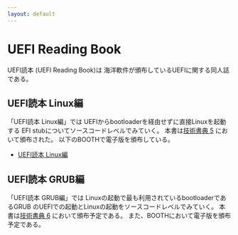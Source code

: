 ```yaml
---
layout: default
---
```


# UEFI Reading Book

UEFI読本 (UEFI Reading Book)は
海洋軟件が頒布しているUEFIに関する同人誌である。

## UEFI読本 Linux編

「UEFI読本 Linux編」では
UEFIからbootloaderを経由せずに直接Linuxを起動する
EFI stubについてソースコードレベルでみていく。
本書は[技術書典 5](https://techbookfest.org/event/tbf05)
において頒布された。
以下のBOOTHで電子版を頒布している。

* [UEFI読本 Linux編](https://booth.pm/ja/items/1037661)

## UEFI読本 GRUB編

「UEFI読本 GRUB編」では
Linuxの起動で最も利用されているbootloaderであるGRUB
のUEFIでの起動とLinuxの起動をソースコードレベルでみていく。
本書は[技術書典 6](https://techbookfest.org/event/tbf06)
において頒布予定である。
また、BOOTHにおいて電子版を頒布予定である。
